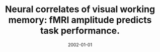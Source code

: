---
title: "Neural correlates of visual working memory: fMRI amplitude predicts task performance."
date: 2002-01-01
authors_string: L. Pessoa, E. Gutierrez, Peter Bandettini, L. Ungerleider
authors:
   - L. Pessoa
   - E. Gutierrez
   - Peter Bandettini
   - L. Ungerleider
author_ids:
   - ben_gutierrez
   - peter_bandettini
journal: 'Neuron'
volume: 35
issue: 
pages: 975-987
book_title: ''
publisher: ''
abstract: ''
project_id: 
paper_url: 
doi: 
data_loc: ''
code_loc: ''
file: '/assets/publications//assets/publications/'
file_name: '/assets/publications/'
type: journal_article
pub_str: ' (2002) Neuron 35: 975-987'
layout: publication 
---